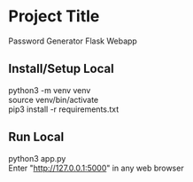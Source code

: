 # Project Title

Password Generator Flask Webapp

## Install/Setup Local

python3 -m venv venv\
source venv/bin/activate\
pip3 install -r requirements.txt

## Run Local

python3 app.py\
Enter "http://127.0.0.1:5000" in any web browser
